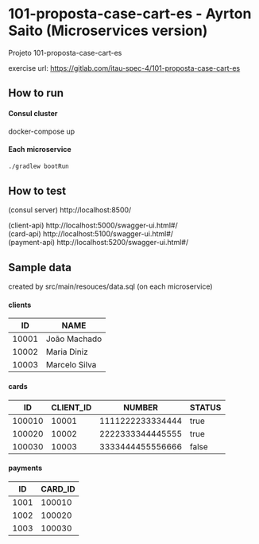 # 101-proposta-case-cart-es -  Ayrton Saito (Microservices version)
Projeto 101-proposta-case-cart-es

exercise url: https://gitlab.com/itau-spec-4/101-proposta-case-cart-es

## How to run

#### Consul cluster
docker-compose up

#### Each microservice

```bash
./gradlew bootRun
```

## How to test
(consul server) http://localhost:8500/ <br>


(client-api) http://localhost:5000/swagger-ui.html#/ <br>
(card-api) http://localhost:5100/swagger-ui.html#/ <br>
(payment-api) http://localhost:5200/swagger-ui.html#/ <br>

## Sample data
created by src/main/resouces/data.sql (on each microservice)

#### clients
| ID | NAME |
| ------ | ------ |
| 10001 | João Machado |
| 10002 | Maria Diniz |
| 10003 | Marcelo Silva |

#### cards
| ID | CLIENT_ID | NUMBER | STATUS |
| ------ | ------ | ------ | ------ | 
| 100010 | 10001 | 1111222233334444 | true |
| 100020 | 10002 | 2222333344445555 | true |
| 100030 | 10003 | 3333444455556666 | false |

#### payments
| ID | CARD_ID |
| ------ | ------ |
| 1001 | 100010 |
| 1002 | 100020 |
| 1003 | 100030 |

